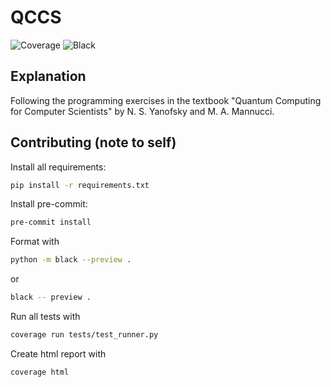# QCCS

![Coverage](https://img.shields.io/endpoint?url=https://raw.githubusercontent.com/wiki/TheCatSaber/QCCS/python-coverage-comment-action-badge.json)
![Black](https://img.shields.io/badge/code%20style-black-000000.svg)
## Explanation

Following the programming exercises in the textbook
"Quantum Computing for Computer Scientists" by N. S.
Yanofsky and M. A. Mannucci.

## Contributing (note to self)

Install all requirements:

``` sh
pip install -r requirements.txt
```

Install pre-commit:

``` sh
pre-commit install
```

Format with

``` sh
python -m black --preview .
```

or

``` sh
black -- preview .
```

Run all tests with

``` sh
coverage run tests/test_runner.py
```

Create html report with

``` sh
coverage html
```
